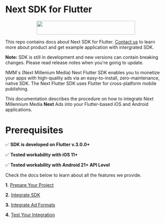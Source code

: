 # Next SDK for Flutter

<p align="center">
<img src="https://github.com/nextmillenniummedia/next-sdk-flutter-example/blob/main/docs/images/logo.png" width="308" height="43">
</p>

This repo contains docs about Next SDK for Flutter. [Contact us](https://nextmillennium.io/) to learn more about product and get example application with intergrated SDK.

**Note:** SDK is still in development and new versions can contain breaking changes. Please read release notes when you're going to update.

NMM`s (Next Millenium Media) Next Flutter SDK enables you to monetize your apps with high-quality ads via an easy-to-install, zero-maintenance, native SDK. The Next Flutter SDK uses Flutter for cross-platform mobile publishing.

This documentation describes the procedure on how to integrate Next Millennium Media **Next** Ads into your Flutter-based iOS and Android applications.

# Prerequisites

✅ **SDK is developed on Flutter v.3.0.0+**

✅ **Tested workability with iOS 11+**

✅ **Tested workability with Android 21+ API Level**

Check the docs below to learn about all the features we provide.

**1.** [Prepare Your Project](https://github.com/nextmillenniummedia/next-sdk-flutter-example/blob/main/docs/Prepare%20Your%20Project.md)

**2.** [Integrate SDK](https://github.com/nextmillenniummedia/next-sdk-flutter-example/blob/main/docs/Integrate%20SDK.md)

**3.** [Integrate Ad Formats](https://github.com/nextmillenniummedia/next-sdk-flutter-example/blob/main/docs/Ad%20Formats.md)

**4.** [Test Your Integration](https://github.com/nextmillenniummedia/next-sdk-flutter-example/blob/main/docs/Test%20Your%20Integration.md)
